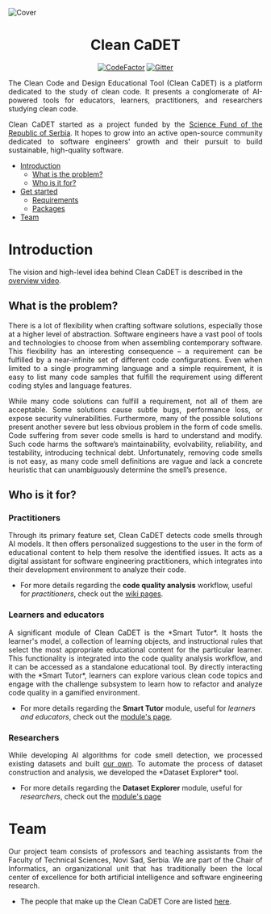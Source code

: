 <p align="center">
  
  ![Cover](https://raw.githubusercontent.com/wiki/Clean-CaDET/platform/images/overview/cover.jpg)
  
</p>

<h1 align="center">Clean CaDET</h1>
<div align="center">

  [![CodeFactor](https://www.codefactor.io/repository/github/clean-cadet/platform/badge)](https://www.codefactor.io/repository/github/clean-cadet/platform)
  [![Gitter](https://badges.gitter.im/Clean-CaDET/community.svg)](https://gitter.im/Clean-CaDET/community?utm_source=badge&utm_medium=badge&utm_campaign=pr-badge)

</div>

<p align="justify">
  The Clean Code and Design Educational Tool (Clean CaDET) is a platform dedicated to the study of clean code. It presents a conglomerate of AI-powered tools for educators, learners, practitioners, and researchers studying clean code.
  </p>
<p align="justify">
  Clean CaDET started as a project funded by the <a href="http://fondzanauku.gov.rs/?lang=en">Science Fund of the Republic of Serbia</a>. It hopes to grow into an active open-source community dedicated to software engineers' growth and their pursuit to build sustainable, high-quality software.
</p>

- [Introduction](#introduction)
  - [What is the problem?](#what-is-the-problem)
  - [Who is it for?](#who-is-it-for)
- [Get started](#get-started)
  - [Requirements](#requirements)
  - [Packages](#packages)
- [Team](#team)

# Introduction
The vision and high-level idea behind Clean CaDET is described in the [overview video](https://www.youtube.com/watch?v=fBENFfjC49A). 

## What is the problem?
<p align="justify">
  There is a lot of flexibility when crafting software solutions, especially those at a higher level of abstraction. Software engineers have a vast pool of tools and technologies to choose from when assembling contemporary software. This flexibility has an interesting consequence – a requirement can be fulfilled by a near-infinite set of different code configurations. Even when limited to a single programming language and a simple requirement, it is easy to list many code samples that fulfill the requirement using different coding styles and language features.
</p>
<p align="justify">
  While many code solutions can fulfill a requirement, not all of them are acceptable. Some solutions cause subtle bugs, performance loss, or expose security vulnerabilities. Furthermore, many of the possible solutions present another severe but less obvious problem in the form of code smells. Code suffering from sever code smells is hard to understand and modify. Such code harms the software’s maintainability, evolvability, reliability, and testability, introducing technical debt. Unfortunately, removing code smells is not easy, as many code smell definitions are vague and lack a concrete heuristic that can unambiguously determine the smell’s presence.
</p>

## Who is it for?

### Practitioners
<p align="justify">
Through its primary feature set, Clean CaDET detects code smells through AI models. It then offers personalized suggestions to the user in the form of educational content to help them resolve the identified issues. It acts as a digital assistant for software engineering practitioners, which integrates into their development environment to analyze their code.
<ul>
  <li>For more details regarding the <b>code quality analysis</b> workflow, useful for <i>practitioners</i>, check out the <a href="https://github.com/Clean-CaDET/platform/wiki" target="_blank">wiki pages</a>.</li>
</ul>
</p>

### Learners and educators
<p align="justify">
A significant module of Clean CaDET is the *Smart Tutor*. It hosts the learner's model, a collection of learning objects, and instructional rules that select the most appropriate educational content for the particular learner. This functionality is integrated into the code quality analysis workflow, and it can be accessed as a standalone educational tool. By directly interacting with the *Smart Tutor*, learners can explore various clean code topics and engage with the challenge subsystem to learn how to refactor and analyze code quality in a gamified environment.
<ul>
  <li>For more details regarding the <b>Smart Tutor</b> module, useful for <i>learners and educators</i>, check out the <a href="https://github.com/Clean-CaDET/platform/wiki/Module-Smart-Tutor" target="_blank">module's page</a>.</li>
</ul>
</p>

### Researchers
<p align="justify">
While developing AI algorithms for code smell detection, we processed existing datasets and built <a href="https://www.techrxiv.org/articles/preprint/Towards_a_systematic_approach_to_manual_annotation_of_code_smells/14159183" target="_blank">our own</a>. To automate the process of dataset construction and analysis, we developed the *Dataset Explorer* tool.
<ul>
  <li>For more details regarding the <b>Dataset Explorer</b> module, useful for <i>researchers</i>, check out the <a href="https://github.com/Clean-CaDET/platform/wiki/Module-Dataset-Explorer" target="_blank">module's page</a></li>
</ul>
</p>

# Team
<p align="justify">
  Our project team consists of professors and teaching assistants from the Faculty of Technical Sciences, Novi Sad, Serbia. We are part of the Chair of Informatics, an organizational unit that has traditionally been the local center of excellence for both artificial intelligence and software engineering research.
</p>

- The people that make up the Clean CaDET Core are listed [here](https://clean-cadet.github.io/about/).
